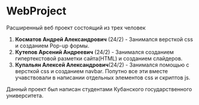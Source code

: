 # WebProject


Расширенный веб проект состоящий из трех человек
1. **Косматов Андрей Александрович** (24/2) - Занимался версткой css и созданием Pop-up формы. 
2. **Кутепов Арсений Андреевич** (24/2) - Занимался созданием гипертекстовой разметки сайта(HTML)  и созданием слайдеров.
3. **Купальян Алексей Александрович**(24/2) - Занимался помощью с версткой css и созданием navbar.
Попутно все эти вместе учавствовали в написании отдельных элементов css и скриптов js. 


Данный проект был написан студентами Кубанского государственного университета. 

